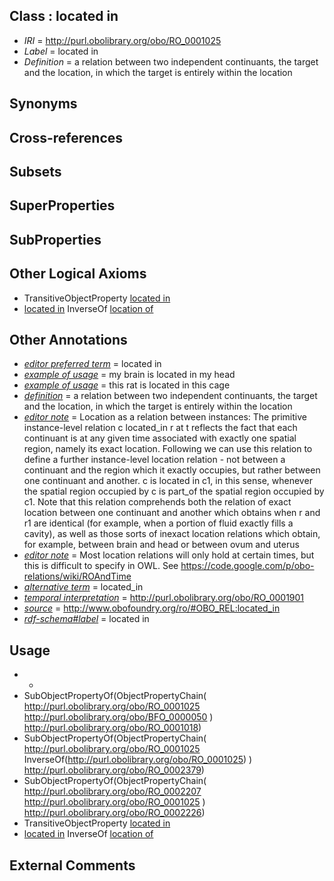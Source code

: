 
## Class : located in

 * *IRI* = http://purl.obolibrary.org/obo/RO_0001025
 * *Label* = located in
 * *Definition* = a relation between two independent continuants, the target and the location, in which the target is entirely within the location

## Synonyms


## Cross-references


## Subsets


## SuperProperties


## SubProperties


## Other Logical Axioms

 * TransitiveObjectProperty [located in](../../RO/25/RO_0001025.md)
 * [located in](../../RO/25/RO_0001025.md) InverseOf [location of](../../RO/15/RO_0001015.md)

## Other Annotations

 * *[editor preferred term](../../IAO/11/IAO_0000111.md)* = located in
 * *[example of usage](../../IAO/12/IAO_0000112.md)* = my brain is located in my head
 * *[example of usage](../../IAO/12/IAO_0000112.md)* = this rat is located in this cage
 * *[definition](../../IAO/15/IAO_0000115.md)* = a relation between two independent continuants, the target and the location, in which the target is entirely within the location
 * *[editor note](../../IAO/16/IAO_0000116.md)* = Location as a relation between instances: The primitive instance-level relation c located_in r at t reflects the fact that each continuant is at any given time associated with exactly one spatial region, namely its exact location. Following we can use this relation to define a further instance-level location relation - not between a continuant and the region which it exactly occupies, but rather between one continuant and another. c is located in c1, in this sense, whenever the spatial region occupied by c is part_of the spatial region occupied by c1.    Note that this relation comprehends both the relation of exact location between one continuant and another which obtains when r and r1 are identical (for example, when a portion of fluid exactly fills a cavity), as well as those sorts of inexact location relations which obtain, for example, between brain and head or between ovum and uterus
 * *[editor note](../../IAO/16/IAO_0000116.md)* = Most location relations will only hold at certain times, but this is difficult to specify in OWL. See https://code.google.com/p/obo-relations/wiki/ROAndTime
 * *[alternative term](../../IAO/18/IAO_0000118.md)* = located_in
 * *[temporal interpretation](../../RO/00/RO_0001900.md)* = http://purl.obolibrary.org/obo/RO_0001901
 * *[source](../../ce/source.md)* = http://www.obofoundry.org/ro/#OBO_REL:located_in
 * *[rdf-schema#label](../../el/rdf-schema#label.md)* = located in

## Usage

 * -
 * SubObjectPropertyOf(ObjectPropertyChain( <http://purl.obolibrary.org/obo/RO_0001025> <http://purl.obolibrary.org/obo/BFO_0000050> ) <http://purl.obolibrary.org/obo/RO_0001018>)
 * SubObjectPropertyOf(ObjectPropertyChain( <http://purl.obolibrary.org/obo/RO_0001025> InverseOf(<http://purl.obolibrary.org/obo/RO_0001025>) ) <http://purl.obolibrary.org/obo/RO_0002379>)
 * SubObjectPropertyOf(ObjectPropertyChain( <http://purl.obolibrary.org/obo/RO_0002207> <http://purl.obolibrary.org/obo/RO_0001025> ) <http://purl.obolibrary.org/obo/RO_0002226>)
 * TransitiveObjectProperty [located in](../../RO/25/RO_0001025.md)
 * [located in](../../RO/25/RO_0001025.md) InverseOf [location of](../../RO/15/RO_0001015.md)

## External Comments

